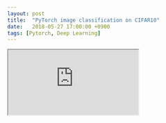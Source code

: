 ```yaml
---
layout: post
title:  "PyTorch image classification on CIFAR10"
date:   2018-05-27 17:00:00 +0900
tags: [Pytorch, Deep Learning]
---
```




<iframe src="https://medium.com/pytorch-forever/pytorch-%E1%84%8B%E1%85%B5%E1%84%86%E1%85%B5%E1%84%8C%E1%85%B5-%E1%84%87%E1%85%AE%E1%86%AB%E1%84%85%E1%85%B2-%E1%84%92%E1%85%A2%E1%84%87%E1%85%A9%E1%84%80%E1%85%B5-4ceab523cb66">
 <p>Your browser does not support iframes.</p>
 </iframe>